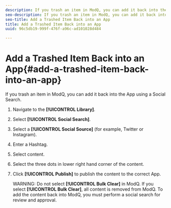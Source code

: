 ```yaml
---
description: If you trash an item in ModQ, you can add it back into the App using a Social Search.
seo-description: If you trash an item in ModQ, you can add it back into the App using a Social Search.
seo-title: Add a Trashed Item Back into an App
title: Add a Trashed Item Back into an App
uuid: 96c5db19-999f-476f-a96c-ad101028d484

---
```


# Add a Trashed Item Back into an App{#add-a-trashed-item-back-into-an-app}

If you trash an item in ModQ, you can add it back into the App using a Social Search.

1. Navigate to the **[!UICONTROL Library]**.
1. Select **[!UICONTROL Social Search]**.
1. Select a **[!UICONTROL Social Source]** (for example, Twitter or Instagram).
1. Enter a Hashtag.
1. Select content.
1. Select the three dots in lower right hand corner of the content.
1. Click **[!UICONTROL Publish]** to publish the content to the correct App.

   WARNING: Do not select **[!UICONTROL Bulk Clear]** in ModQ. If you select **[!UICONTROL Bulk Clear]**, all content is removed from ModQ. To add the content back into ModQ, you must perform a social search for review and approval.
